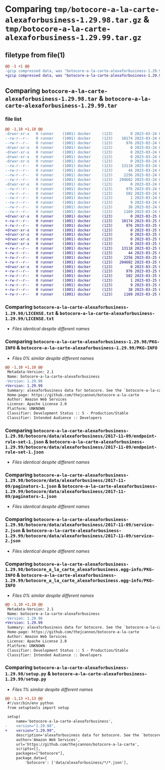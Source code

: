 # Comparing `tmp/botocore-a-la-carte-alexaforbusiness-1.29.98.tar.gz` & `tmp/botocore-a-la-carte-alexaforbusiness-1.29.99.tar.gz`

## filetype from file(1)

```diff
@@ -1 +1 @@
-gzip compressed data, was "botocore-a-la-carte-alexaforbusiness-1.29.98.tar", last modified: Fri Mar 24 01:24:02 2023, max compression
+gzip compressed data, was "botocore-a-la-carte-alexaforbusiness-1.29.99.tar", last modified: Sat Mar 25 01:22:19 2023, max compression
```

## Comparing `botocore-a-la-carte-alexaforbusiness-1.29.98.tar` & `botocore-a-la-carte-alexaforbusiness-1.29.99.tar`

### file list

```diff
@@ -1,18 +1,18 @@
-drwxr-xr-x   0 runner    (1001) docker     (123)        0 2023-03-24 01:24:02.361786 botocore-a-la-carte-alexaforbusiness-1.29.98/
--rw-r--r--   0 runner    (1001) docker     (123)    10174 2023-03-24 01:24:02.000000 botocore-a-la-carte-alexaforbusiness-1.29.98/LICENSE.txt
--rw-r--r--   0 runner    (1001) docker     (123)      976 2023-03-24 01:24:02.361786 botocore-a-la-carte-alexaforbusiness-1.29.98/PKG-INFO
-drwxr-xr-x   0 runner    (1001) docker     (123)        0 2023-03-24 01:24:02.361786 botocore-a-la-carte-alexaforbusiness-1.29.98/botocore/
-drwxr-xr-x   0 runner    (1001) docker     (123)        0 2023-03-24 01:24:02.361786 botocore-a-la-carte-alexaforbusiness-1.29.98/botocore/data/
-drwxr-xr-x   0 runner    (1001) docker     (123)        0 2023-03-24 01:24:02.361786 botocore-a-la-carte-alexaforbusiness-1.29.98/botocore/data/alexaforbusiness/
-drwxr-xr-x   0 runner    (1001) docker     (123)        0 2023-03-24 01:24:02.361786 botocore-a-la-carte-alexaforbusiness-1.29.98/botocore/data/alexaforbusiness/2017-11-09/
--rw-r--r--   0 runner    (1001) docker     (123)    13118 2023-03-24 01:23:57.000000 botocore-a-la-carte-alexaforbusiness-1.29.98/botocore/data/alexaforbusiness/2017-11-09/endpoint-rule-set-1.json
--rw-r--r--   0 runner    (1001) docker     (123)       44 2023-03-24 01:23:57.000000 botocore-a-la-carte-alexaforbusiness-1.29.98/botocore/data/alexaforbusiness/2017-11-09/examples-1.json
--rw-r--r--   0 runner    (1001) docker     (123)     2256 2023-03-24 01:23:57.000000 botocore-a-la-carte-alexaforbusiness-1.29.98/botocore/data/alexaforbusiness/2017-11-09/paginators-1.json
--rw-r--r--   0 runner    (1001) docker     (123)   204602 2023-03-24 01:23:57.000000 botocore-a-la-carte-alexaforbusiness-1.29.98/botocore/data/alexaforbusiness/2017-11-09/service-2.json
-drwxr-xr-x   0 runner    (1001) docker     (123)        0 2023-03-24 01:24:02.361786 botocore-a-la-carte-alexaforbusiness-1.29.98/botocore_a_la_carte_alexaforbusiness.egg-info/
--rw-r--r--   0 runner    (1001) docker     (123)      976 2023-03-24 01:24:02.000000 botocore-a-la-carte-alexaforbusiness-1.29.98/botocore_a_la_carte_alexaforbusiness.egg-info/PKG-INFO
--rw-r--r--   0 runner    (1001) docker     (123)      502 2023-03-24 01:24:02.000000 botocore-a-la-carte-alexaforbusiness-1.29.98/botocore_a_la_carte_alexaforbusiness.egg-info/SOURCES.txt
--rw-r--r--   0 runner    (1001) docker     (123)        1 2023-03-24 01:24:02.000000 botocore-a-la-carte-alexaforbusiness-1.29.98/botocore_a_la_carte_alexaforbusiness.egg-info/dependency_links.txt
--rw-r--r--   0 runner    (1001) docker     (123)        9 2023-03-24 01:24:02.000000 botocore-a-la-carte-alexaforbusiness-1.29.98/botocore_a_la_carte_alexaforbusiness.egg-info/top_level.txt
--rw-r--r--   0 runner    (1001) docker     (123)       38 2023-03-24 01:24:02.361786 botocore-a-la-carte-alexaforbusiness-1.29.98/setup.cfg
--rw-r--r--   0 runner    (1001) docker     (123)     1169 2023-03-24 01:24:02.000000 botocore-a-la-carte-alexaforbusiness-1.29.98/setup.py
+drwxr-xr-x   0 runner    (1001) docker     (123)        0 2023-03-25 01:22:19.246163 botocore-a-la-carte-alexaforbusiness-1.29.99/
+-rw-r--r--   0 runner    (1001) docker     (123)    10174 2023-03-25 01:22:18.000000 botocore-a-la-carte-alexaforbusiness-1.29.99/LICENSE.txt
+-rw-r--r--   0 runner    (1001) docker     (123)      976 2023-03-25 01:22:19.246163 botocore-a-la-carte-alexaforbusiness-1.29.99/PKG-INFO
+drwxr-xr-x   0 runner    (1001) docker     (123)        0 2023-03-25 01:22:19.246163 botocore-a-la-carte-alexaforbusiness-1.29.99/botocore/
+drwxr-xr-x   0 runner    (1001) docker     (123)        0 2023-03-25 01:22:19.246163 botocore-a-la-carte-alexaforbusiness-1.29.99/botocore/data/
+drwxr-xr-x   0 runner    (1001) docker     (123)        0 2023-03-25 01:22:19.246163 botocore-a-la-carte-alexaforbusiness-1.29.99/botocore/data/alexaforbusiness/
+drwxr-xr-x   0 runner    (1001) docker     (123)        0 2023-03-25 01:22:19.246163 botocore-a-la-carte-alexaforbusiness-1.29.99/botocore/data/alexaforbusiness/2017-11-09/
+-rw-r--r--   0 runner    (1001) docker     (123)    13118 2023-03-25 01:22:12.000000 botocore-a-la-carte-alexaforbusiness-1.29.99/botocore/data/alexaforbusiness/2017-11-09/endpoint-rule-set-1.json
+-rw-r--r--   0 runner    (1001) docker     (123)       44 2023-03-25 01:22:12.000000 botocore-a-la-carte-alexaforbusiness-1.29.99/botocore/data/alexaforbusiness/2017-11-09/examples-1.json
+-rw-r--r--   0 runner    (1001) docker     (123)     2256 2023-03-25 01:22:12.000000 botocore-a-la-carte-alexaforbusiness-1.29.99/botocore/data/alexaforbusiness/2017-11-09/paginators-1.json
+-rw-r--r--   0 runner    (1001) docker     (123)   204602 2023-03-25 01:22:12.000000 botocore-a-la-carte-alexaforbusiness-1.29.99/botocore/data/alexaforbusiness/2017-11-09/service-2.json
+drwxr-xr-x   0 runner    (1001) docker     (123)        0 2023-03-25 01:22:19.246163 botocore-a-la-carte-alexaforbusiness-1.29.99/botocore_a_la_carte_alexaforbusiness.egg-info/
+-rw-r--r--   0 runner    (1001) docker     (123)      976 2023-03-25 01:22:19.000000 botocore-a-la-carte-alexaforbusiness-1.29.99/botocore_a_la_carte_alexaforbusiness.egg-info/PKG-INFO
+-rw-r--r--   0 runner    (1001) docker     (123)      502 2023-03-25 01:22:19.000000 botocore-a-la-carte-alexaforbusiness-1.29.99/botocore_a_la_carte_alexaforbusiness.egg-info/SOURCES.txt
+-rw-r--r--   0 runner    (1001) docker     (123)        1 2023-03-25 01:22:19.000000 botocore-a-la-carte-alexaforbusiness-1.29.99/botocore_a_la_carte_alexaforbusiness.egg-info/dependency_links.txt
+-rw-r--r--   0 runner    (1001) docker     (123)        9 2023-03-25 01:22:19.000000 botocore-a-la-carte-alexaforbusiness-1.29.99/botocore_a_la_carte_alexaforbusiness.egg-info/top_level.txt
+-rw-r--r--   0 runner    (1001) docker     (123)       38 2023-03-25 01:22:19.246163 botocore-a-la-carte-alexaforbusiness-1.29.99/setup.cfg
+-rw-r--r--   0 runner    (1001) docker     (123)     1169 2023-03-25 01:22:18.000000 botocore-a-la-carte-alexaforbusiness-1.29.99/setup.py
```

### Comparing `botocore-a-la-carte-alexaforbusiness-1.29.98/LICENSE.txt` & `botocore-a-la-carte-alexaforbusiness-1.29.99/LICENSE.txt`

 * *Files identical despite different names*

### Comparing `botocore-a-la-carte-alexaforbusiness-1.29.98/PKG-INFO` & `botocore-a-la-carte-alexaforbusiness-1.29.99/PKG-INFO`

 * *Files 0% similar despite different names*

```diff
@@ -1,10 +1,10 @@
 Metadata-Version: 2.1
 Name: botocore-a-la-carte-alexaforbusiness
-Version: 1.29.98
+Version: 1.29.99
 Summary: alexaforbusiness data for botocore. See the `botocore-a-la-carte` package for more info.
 Home-page: https://github.com/thejcannon/botocore-a-la-carte
 Author: Amazon Web Services
 License: Apache License 2.0
 Platform: UNKNOWN
 Classifier: Development Status :: 5 - Production/Stable
 Classifier: Intended Audience :: Developers
```

### Comparing `botocore-a-la-carte-alexaforbusiness-1.29.98/botocore/data/alexaforbusiness/2017-11-09/endpoint-rule-set-1.json` & `botocore-a-la-carte-alexaforbusiness-1.29.99/botocore/data/alexaforbusiness/2017-11-09/endpoint-rule-set-1.json`

 * *Files identical despite different names*

### Comparing `botocore-a-la-carte-alexaforbusiness-1.29.98/botocore/data/alexaforbusiness/2017-11-09/paginators-1.json` & `botocore-a-la-carte-alexaforbusiness-1.29.99/botocore/data/alexaforbusiness/2017-11-09/paginators-1.json`

 * *Files identical despite different names*

### Comparing `botocore-a-la-carte-alexaforbusiness-1.29.98/botocore/data/alexaforbusiness/2017-11-09/service-2.json` & `botocore-a-la-carte-alexaforbusiness-1.29.99/botocore/data/alexaforbusiness/2017-11-09/service-2.json`

 * *Files identical despite different names*

### Comparing `botocore-a-la-carte-alexaforbusiness-1.29.98/botocore_a_la_carte_alexaforbusiness.egg-info/PKG-INFO` & `botocore-a-la-carte-alexaforbusiness-1.29.99/botocore_a_la_carte_alexaforbusiness.egg-info/PKG-INFO`

 * *Files 0% similar despite different names*

```diff
@@ -1,10 +1,10 @@
 Metadata-Version: 2.1
 Name: botocore-a-la-carte-alexaforbusiness
-Version: 1.29.98
+Version: 1.29.99
 Summary: alexaforbusiness data for botocore. See the `botocore-a-la-carte` package for more info.
 Home-page: https://github.com/thejcannon/botocore-a-la-carte
 Author: Amazon Web Services
 License: Apache License 2.0
 Platform: UNKNOWN
 Classifier: Development Status :: 5 - Production/Stable
 Classifier: Intended Audience :: Developers
```

### Comparing `botocore-a-la-carte-alexaforbusiness-1.29.98/setup.py` & `botocore-a-la-carte-alexaforbusiness-1.29.99/setup.py`

 * *Files 1% similar despite different names*

```diff
@@ -1,13 +1,13 @@
 #!/usr/bin/env python
 from setuptools import setup
 
 setup(
     name='botocore-a-la-carte-alexaforbusiness',
-    version="1.29.98",
+    version="1.29.99",
     description='alexaforbusiness data for botocore. See the `botocore-a-la-carte` package for more info.',
     author='Amazon Web Services',
     url='https://github.com/thejcannon/botocore-a-la-carte',
     scripts=[],
     packages=["botocore"],
     package_data={
         'botocore': ['data/alexaforbusiness/*/*.json'],
```

